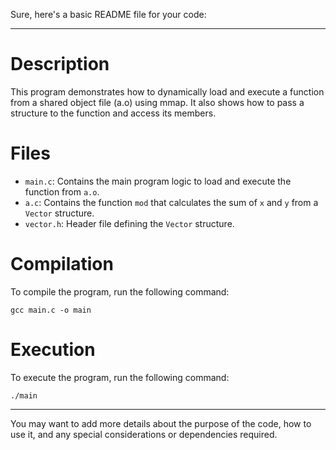 Sure, here's a basic README file for your code:

---

# Description
This program demonstrates how to dynamically load and execute a function from a shared object file (a.o) using mmap. It also shows how to pass a structure to the function and access its members.

# Files
- `main.c`: Contains the main program logic to load and execute the function from `a.o`.
- `a.c`: Contains the function `mod` that calculates the sum of `x` and `y` from a `Vector` structure.
- `vector.h`: Header file defining the `Vector` structure.

# Compilation
To compile the program, run the following command:
```
gcc main.c -o main
```

# Execution
To execute the program, run the following command:
```
./main
```

---

You may want to add more details about the purpose of the code, how to use it, and any special considerations or dependencies required.
